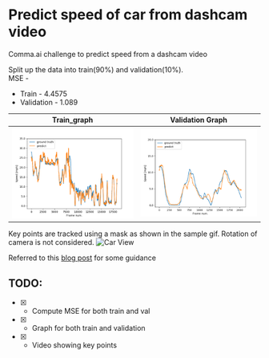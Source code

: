 # Predict speed of car from dashcam video
Comma.ai challenge to predict speed from a dashcam video

Split up the data into train(90%) and validation(10%). 
<br>
MSE -
 - Train - 4.4575
 - Validation - 1.089

Train_graph | Validation Graph
 --- | --- 
![Train Graph](/train_graph.png) | ![Validation Graph](/validation_graph.png)

Key points are tracked using a mask as shown in the sample gif. Rotation of camera is not considered.
![Car View](/car_view.gif)

Referred to this [blog post](https://nicolovaligi.com/car-speed-estimation-windshield-camera.html) for some guidance 

## TODO:
 - [x] - Compute MSE for both train and val
 - [x] - Graph for both train and validation
 - [x] - Video showing key points